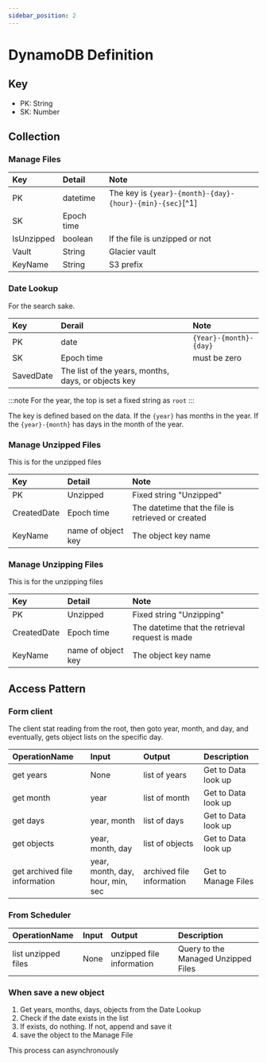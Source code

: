 ```yaml
---
sidebar_position: 2
---
```


# DynamoDB Definition

## Key

* PK: String
* SK: Number

## Collection

### Manage Files

| Key        | Detail     | Note                                                     |
|:-----------|:-----------|:---------------------------------------------------------|
| PK         | datetime   | The key is `{year}-{month}-{day}-{hour}-{min}-{sec}`[^1] |
| SK         | Epoch time |                                                          |
| IsUnzipped | boolean    | If the file is unzipped or not                           |
| Vault      | String     | Glacier vault                                            |
| KeyName    | String     | S3 prefix                                                |

### Date Lookup

For the search sake.

| Key       | Derail                                              | Note                   |
|:----------|:----------------------------------------------------|:-----------------------|
| PK        | date                                                | `{Year}-{month}-{day}` |
| SK        | Epoch time                                          | must be zero           |
| SavedDate | The list of the years, months, days, or objects key |                        |


:::note
For the year, the top is set a fixed string as `root`
:::


The key is defined based on the data.
If the `{year}` has months in the year.
If the `{year}-{month}` has days in the month of the year.

### Manage Unzipped Files

This is for the unzipped files

| Key         | Detail             | Note                                               |
|:------------|:-------------------|:---------------------------------------------------|
| PK          | Unzipped           | Fixed string "Unzipped"                            |
| CreatedDate | Epoch time         | The datetime that the file is retrieved or created |
| KeyName     | name of object key | The object key name                                |


### Manage Unzipping Files

This is for the unzipping files

| Key         | Detail             | Note                                            |
|:------------|:-------------------|:------------------------------------------------|
| PK          | Unzipped           | Fixed string "Unzipping"                        |
| CreatedDate | Epoch time         | The datetime that the retrieval request is made |
| KeyName     | name of object key | The object key name                             |


## Access Pattern

### Form client

The client stat reading from the root, then goto year, month, and day, and eventually, gets object lists on the specific day.

| OperationName                 | Input                            | Output                    | Description         |
|:------------------------------|:---------------------------------|:--------------------------|:--------------------|
| get years                     | None                             | list of years             | Get to Data look up | 
| get month                     | year                             | list of month             | Get to Data look up | 
| get days                      | year, month                      | list of days              | Get to Data look up | 
| get objects                   | year, month, day                 | list of objects           | Get to Data look up | 
| get archived file information | year, month, day, hour, min, sec | archived file information | Get to Manage Files |

### From Scheduler

| OperationName       | Input | Output                    | Description                         |
|:--------------------|:------|:--------------------------|:------------------------------------|
| list unzipped files | None  | unzipped file information | Query to the Managed Unzipped Files |


### When save a new object

1. Get years, months, days, objects from the Date Lookup
2. Check if the date exists in the list
3. If exists, do nothing. If not, append and save it 
4. save the object to the Manage File

This process can asynchronously
